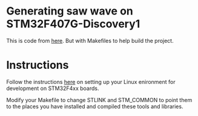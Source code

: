 # Generating saw wave on STM32F407G-Discovery1
This is code from [here](http://www.mind-dump.net/configuring-the-stm32f4-discovery-for-audio). But with Makefiles to help build the project.

# Instructions

Follow the instructions [here](http://www.wolinlabs.com/blog/linux.stm32.discovery.gcc.html) on setting up your Linux enironment for development on STM32F4xx boards.

Modify your Makefile to change STLINK and STM_COMMON to point them to the places you have installed and compiled these tools and libraries.

